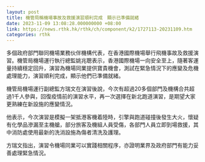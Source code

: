 ```yaml
---
layout: post
title: 機管局稱機場事故及救援演習順利完成　顯示已準備就緒
date: 2023-11-09 13:08:28.000000000 +08:00
link: https://news.rthk.hk/rthk/ch/component/k2/1727113-20231109.htm
categories: rthk
---
```


多個政府部門聯同機場業務伙伴機構代表，在香港國際機場舉行飛機事故及救援演習。機管局機場運行執行總監姚兆聰表示，香港國際機場一向安全至上，隨著客運量持續穩定回升，演習為機場同業提供寶貴機會，測試在緊急情況下的應變及危機處理能力，演習順利完成，顯示他們已準備就緒。

機管局機場運行副總監方瑞文在演習後說，今次有超過20多個部門及機構合共超過1千人參與，回復疫情前的演習水平，再一次選擇在新北跑道演習，是期望大家更熟練在新設施的應變情況。

他表示，今次演習是模擬一架抵港客機着陸時，引擎與跑道碰撞後發生大火，懷疑有化學品滲漏至主機艙，部分旅客及機組人員受傷，各部門人員立即到場救援，其中消防處使用最新的洗消設施為傷者清洗及護理。

方瑞文指出，演習令機場同業可以實踐相關程序，亦證明業界及政府部門有能力妥善處理緊急情況。
